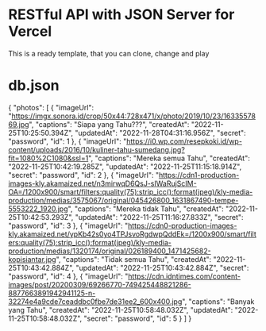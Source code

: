 # RESTful API with JSON Server for Vercel
This is a ready template, that you can clone, change and play

# db.json 
{
  "photos": [
      {
        "imageUrl": "https://imgx.sonora.id/crop/50x44:728x471/x/photo/2019/10/23/1633557869.jpg",
        "captions": "Siapa yang Tahu???",
        "createdAt": "2022-11-25T10:25:50.394Z",
        "updatedAt": "2022-11-28T04:31:16.956Z",
        "secret": "password",
        "id": 1
      },
      {
        "imageUrl": "https://i0.wp.com/resepkoki.id/wp-content/uploads/2016/10/kuliner-tahu-sumedang.jpg?fit=1080%2C1080&ssl=1",
        "captions": "Mereka semua Tahu",
        "createdAt": "2022-11-25T10:42:19.285Z",
        "updatedAt": "2022-11-25T11:15:18.914Z",
        "secret": "password",
        "id": 2
      },
      {
        "imageUrl": "https://cdn1-production-images-kly.akamaized.net/n3mirwqD6QsJ-sIWaRujScIM-OA=/1200x900/smart/filters:quality(75):strip_icc():format(jpeg)/kly-media-production/medias/3575067/original/045426800_1631867490-tempe-5553222_1920.jpg",
        "captions": "Mereka tidak Tahu",
        "createdAt": "2022-11-25T10:42:53.293Z",
        "updatedAt": "2022-11-25T11:16:27.833Z",
        "secret": "password",
        "id": 3
      },
      {
        "imageUrl": "https://cdn0-production-images-kly.akamaized.net/ypKb42s0yo4TPJsvoRgdwpQddEk=/1200x900/smart/filters:quality(75):strip_icc():format(jpeg)/kly-media-production/medias/1320174/original/026189400_1471425682-kopisiantar.jpg",
        "captions": "Tidak semua Tahu",
        "createdAt": "2022-11-25T10:43:42.884Z",
        "updatedAt": "2022-11-25T10:43:42.884Z",
        "secret": "password",
        "id": 4
      },
      {
        "imageUrl": "https://cdn.idntimes.com/content-images/post/20200309/69266770-749425448821286-8877663891942941125-n-32274e4a9cde7ceaddbc0fbe7de31ee2_600x400.jpg",
        "captions": "Banyak yang Tahu",
        "createdAt": "2022-11-25T10:58:48.032Z",
        "updatedAt": "2022-11-25T10:58:48.032Z",
        "secret": "password",
        "id": 5
      }
  ]
}
